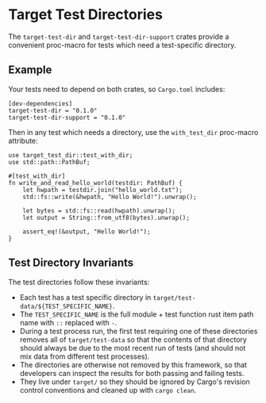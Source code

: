 # Target Test Directories

The `target-test-dir` and `target-test-dir-support` crates provide a convenient proc-macro for tests which need a test-specific directory.

## Example

Your tests need to depend on both crates, so `Cargo.toml` includes:

```
[dev-dependencies]
target-test-dir = "0.1.0"
target-test-dir-support = "0.1.0"
```

Then in any test which needs a directory, use the `with_test_dir` proc-macro attribute:

```
use target_test_dir::test_with_dir;
use std::path::PathBuf;

#[test_with_dir]
fn write_and_read_hello_world(testdir: PathBuf) {
    let hwpath = testdir.join("hello_world.txt");
    std::fs::write(&hwpath, "Hello World!").unwrap();

    let bytes = std::fs::read(hwpath).unwrap();
    let output = String::from_utf8(bytes).unwrap();

    assert_eq!(&output, "Hello World!");
}
```

## Test Directory Invariants

 The test directories follow these invariants:

- Each test has a test specific directory in `target/test-data/${TEST_SPECIFIC_NAME}`.
- The `TEST_SPECIFIC_NAME` is the full module + test function rust item path name with `::` replaced with `-`.
- During a test process run, the first test requiring one of these directories removes all of `target/test-data` so that the contents of that directory should always be due to the most recent run of tests (and should not mix data from different test processes).
- The directories are otherwise not removed by this framework, so that developers can inspect the results for both passing and failing tests.
- They live under `target/` so they should be ignored by Cargo's revision control conventions and cleaned up with `cargo clean`.
